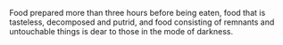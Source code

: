 Food prepared more than three hours before being eaten, food that is tasteless, decomposed and putrid, and food consisting of remnants and untouchable things is dear to those in the mode of darkness.